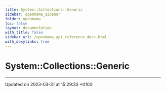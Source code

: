 ```yaml
---
title: System::Collections::Generic
sidebar: openmama_sidebar
folder: openmama
toc: false
layout: documentation
with_title: false
sidebar_url: /openmama_api_reference_docs.html
with_doxylinks: true
---
```


# System::Collections::Generic








-------------------------------

Updated on 2023-03-31 at 15:29:33 +0100